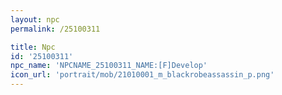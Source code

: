```yaml
---
layout: npc
permalink: /25100311

title: Npc
id: '25100311'
npc_name: 'NPCNAME_25100311_NAME:[F]Develop'
icon_url: 'portrait/mob/21010001_m_blackrobeassassin_p.png'
---
```

